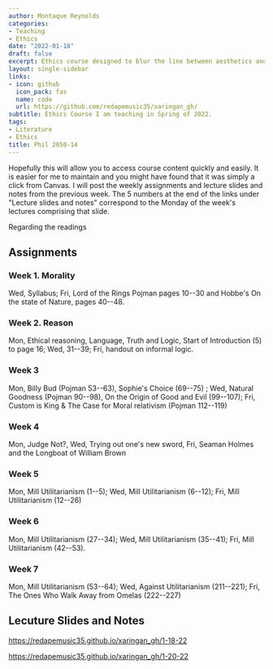 ```yaml
---
author: Montaque Reynolds 
categories:
- Teaching
- Ethics
date: "2022-01-18"
draft: false
excerpt: Ethics course designed to blur the line between aesthetics and ethics.
layout: single-sidebar
links:
- icon: github 
  icon_pack: fas
  name: code 
  url: https://github.com/redapemusic35/xaringan_gh/
subtitle: Ethics Course I am teaching in Spring of 2022.
tags:
- Literature
- Ethics
title: Phil 2050-14
---
```


Hopefully this will allow you to access course content quickly and easily. It is easier for me to maintain and you might have found that it was simply a click from Canvas. I will post the weekly assignments and lecture slides and notes from the previous week. The 5 numbers at the end of the links under "Lecture slides and notes" correspond to the Monday of the week's lectures comprising that slide.

Regarding the readings

## Assignments

### Week 1. Morality

Wed, Syllabus; Fri, Lord of the Rings Pojman pages 10--30 and Hobbe's On the state of Nature, pages 40--48.

### Week 2. Reason

Mon, Ethical reasoning, Language, Truth and Logic, Start of Introduction (5) to page 16; Wed, 31--39; Fri, handout on informal logic.

### Week 3

Mon, Billy Bud (Pojman 53--63), Sophie's Choice (69--75)
; Wed, Natural Goodness (Pojman 90--98), On the Origin of Good and Evil (99--107); Fri, Custom is King & The Case for Moral relativism (Pojman 112--119)

### Week 4

Mon, Judge Not?, Wed, Trying out one's new sword, Fri, Seaman Holmes and the Longboat of William Brown

### Week 5

Mon, Mill Utilitarianism (1--5); Wed, Mill Utilitarianism (6--12); Fri, Mill Utilitarianism (12--26)

### Week 6

Mon, Mill Utilitarianism (27--34); Wed, Mill Utilitarianism (35--41); Fri, Mill Utilitarianism (42--53).

### Week 7

Mon, Mill Utilitarianism (53--64); Wed, Against Utilitarianism (211--221); Fri, The Ones Who Walk Away from Omelas (222--227)

## Lecuture Slides and Notes

https://redapemusic35.github.io/xaringan_gh/1-18-22

https://redapemusic35.github.io/xaringan_gh/1-20-22



